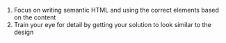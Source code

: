 1. Focus on writing semantic HTML and using the correct elements based on the content
2. Train your eye for detail by getting your solution to look similar to the design